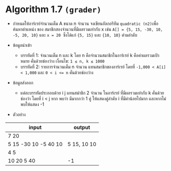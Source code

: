 

# Algorithm 1.7 `(grader)`

- กำหนดให้อาร์เรย์จำนวนเต็ม A ขนาด n จำนวน จงเขียนอัลกอริทึม `quadratic (n2)`เพื่อค้นหาตำแหน่ง ของ
สมาชิกสองจำนวนที่มีผลรวมเท่ากับ x เช่น `A[] = {5, 15, -30, 10, -5, 20, 10}` และ `x = 20 `ซึ่งได้แก่ `{5, 15}` และ
`{10, 10}` ตำมลำดับ

- ข้อมูลนำเข้า
  - บรรทัดที่ 1: จำนวนเต็ม n และ k โดย n คือจำนวนสมาชิกในอาร์เรย์
    k คือค่าผลรวมเป้าหมาย
    คั่นด้วยช่องว่าง
    เงื่อนไข: `1 ≤ n, k ≤ 1000`
  - บรรทัดที่ 2: รายการจำนวนเต็ม n จำนวน แทนสมาชิกของอาร์เรย์ โดยที่ `-1,000 < A[i] < 1,000` และ
    `0 < i <= n` คั่นด้วยช่องว่าง

- ข้อมูลส่งออก
    - แต่ละบรรทัดประกอบด้วย i j แทนสมำชิก 2 จำนวน ในอาร์เรย์ ที่มีผลรวมเท่ากับ k คั่นด้วยช่องว่า โดยที่ i < j หาก พบว่า
มีมากกว่า 1 คู่ ให้แสดงคู่ลำดับ i ที่มีค่าน้อยไปมาก และหากไม่พบให้แสดง -1

- ตัวอย่าง

| input | output |
| ------ | ------ |
| 7 20 
5 15 -30 10 -5 40 10 | 5 15, 10 10 |
| 4 5 
10 20 5 40 | -1 |